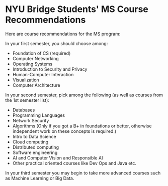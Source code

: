<html>
    <head>
<!--include head.txt -->
        <title>
            NYU Bridge Students' MS Course Recommendations
        </title>
    </head>

<body>
<!--include logo.txt -->
<!--include menu.txt -->

# NYU Bridge Students' MS Course Recommendations

Here are course recommendations for the MS program:

In your first semester, you should choose among:

-  Foundation of CS (required)
-  Computer Networking
-  Operating Systems
-  Introduction to Security and Privacy
-  Human-Computer Interaction
-  Visualization
-  Computer Architecture

In your second semester, pick among the following (as well as courses from the
1st semester list):

-  Databases
- Programming Languages
-  Network Security
-  Algorithms (Only if you got a B+ in foundations or better, otherwise
independent work on these concepts is required.)
-  Intro to Data Science
-  Cloud computing
-  Distributed computing
-  Software engineering
-  AI and Computer Vision and Responsible AI 
-  Other practical oriented courses like Dev Ops and Java etc. 

In your third semester you may begin to take more advanced courses such as
Machine Learning or Big Data.


</body>
</html>
